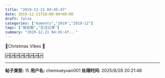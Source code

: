 ```yaml
---
title: "2019-12-21 04:45:47"
date: 2019-12-21T10:00:00+08:00
draft: false
categories: ["moments","2019","2019-12"]
tags: ["朋友圈","生活记录"]
summary: "2019-12-21 04:45:47..."
---
```


🎄Christmas Vibes 🎄

🆙🆙🆙🆙🆙🆙🆙🆙

---

**帖子类型:** 15
**用户名:** chenxueyuan001
**处理时间:** 2025/8/28 20:21:48
